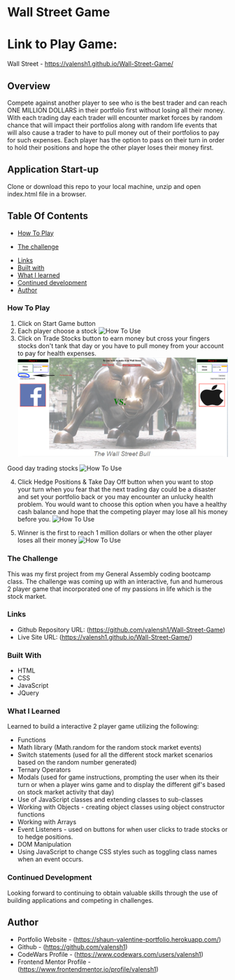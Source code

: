 # Wall Street Game

# Link to Play Game:
Wall Street - https://valensh1.github.io/Wall-Street-Game/

## Overview
Compete against another player to see who is the best trader and can reach ONE MILLION DOLLARS in their portfolio first without losing all their money. With each trading day each trader will encounter market forces by random chance that will impact their portfolios along with random life events that will also cause a trader to have to pull money out of their portfolios to pay for such expenses. Each player has the option to pass on their turn in order to hold their positions and hope the other player loses their money first. 

## Application Start-up

Clone or download this repo to your local machine, unzip and open index.html file in a browser.
<br>

## Table Of Contents

- [How To Play](#How-To-Play)
<!-- - [Overview](#overview) -->
  - [The challenge](#the-challenge)
  <!-- - [Screenshot](#screenshot) -->
  - [Links](#links)
  - [Built with](#built-with)
  - [What I learned](#what-i-learned)
  - [Continued development](#continued-development)
- [Author](#author)



### How To Play
1. Click on Start Game button
2. Each player choose a stock
![How To Use](Images/Screenshot1.png?raw=true "Each player choose a stock")
3. Click on Trade Stocks button to earn money but cross your fingers stocks don't tank that day or you have to pull money from your account to pay for health expenses.
![How To Use](Images/Screenshot2.png?raw=true "Trade stocks button")

Good day trading stocks
![How To Use](Images/Screenshot3.png?raw=true "Good stock market day")

4. Click Hedge Positions & Take Day Off button when you want to stop your turn when you fear that the next trading day could be a disaster and set your portfolio back or you may encounter an unlucky health problem. You would want to choose this option when you have a healthy cash balance and hope that the competing player may lose all his money before you. 
![How To Use](Images/Screenshot4.png?raw=true "Click hedge positions & take day off button")

5. Winner is the first to reach 1 million dollars or when the other player loses all their money
![How To Use](Images/Screenshot_Winner.png?raw=true "Click hedge positions & take day off button")


### The Challenge

This was my first project from my General Assembly coding bootcamp class. The challenge was coming up with an interactive, fun and humerous 2 player game that incorporated one of my passions in life which is the stock market.


### Links

- Github Repository URL: (https://github.com/valensh1/Wall-Street-Game)
- Live Site URL: (https://valensh1.github.io/Wall-Street-Game/)

### Built With

- HTML
- CSS
- JavaScript
- JQuery

### What I Learned

Learned to build a interactive 2 player game utilizing the following:
- Functions
- Math library (Math.random for the random stock market events)
- Switch statements (used for all the different stock market scenarios based on the random number generated)
- Ternary Operators
- Modals (used for game instructions, prompting the user when its their turn or when a player wins game and to display the different gif's based on stock market activity that day)
- Use of JavaScript classes and extending classes to sub-classes
- Working with Objects - creating object classes using object constructor functions
- Working with Arrays
- Event Listeners - used on buttons for when user clicks to trade stocks or to hedge positions.
- DOM Manipulation
- Using JavaScript to change CSS styles such as toggling class names when an event occurs.
    

### Continued Development

Looking forward to continuing to obtain valuable skills through the use of building applications and competing in challenges.

## Author

- Portfolio Website - (https://shaun-valentine-portfolio.herokuapp.com/)
- Github - (https://github.com/valensh1)
- CodeWars Profile - (https://www.codewars.com/users/valensh1)
- Frontend Mentor Profile - (https://www.frontendmentor.io/profile/valensh1)